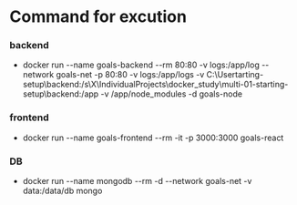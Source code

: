 #  Command for excution

### backend
- docker run --name goals-backend --rm  80:80 -v logs:/app/log
 --network goals-net -p 80:80 -v logs:/app/logs -v C:\Usertarting-setup\backend:/s\X\IndividualProjects\docker_study\multi-01-starting-setup\backend:/app -v /app/node_modules -d goals-node
 
 ### frontend
 - docker run --name goals-frontend --rm -it -p 3000:3000 goals-react

### DB
- docker run --name mongodb --rm -d --network goals-net -v data:/data/db mongo

